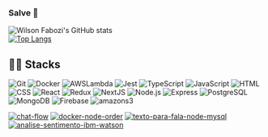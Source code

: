 ### Salve 🤙

![Wilson Fabozi's GitHub stats](https://github-readme-stats.vercel.app/api?username=wilsonfabozi&show_icons=true&theme=transparent&include_all_commits=true&count_private=true&card_width=500&line_height=20)<br />
[![Top Langs](https://github-readme-stats.vercel.app/api/top-langs/?username=wilsonfabozi&theme=transparent&layout=compact&card_width=500)](https://github.com/wilsonfabozi/github-readme-stats)
##

## 👨‍💻 Stacks
![Git](https://img.shields.io/badge/-Git-gray?style=flat&logo=git)
![Docker](https://img.shields.io/badge/-Docker-gray?style=flat&logo=docker)
![AWSLambda](https://img.shields.io/badge/-AWS.Lambda-gray?style=flat&logo=awslambda)
![Jest](https://img.shields.io/badge/-jest-gray?style=flat&logo=jest)
![TypeScript](https://img.shields.io/badge/-TypeScript-gray?style=flat&logo=typescript)
![JavaScript](https://img.shields.io/badge/-JavaScript-gray?style=flat&logo=javascript)
![HTML](https://img.shields.io/badge/-HTML-gray?style=flat&logo=HTML5)
![CSS](https://img.shields.io/badge/-CSS-gray?style=flat&logo=CSS3)
![React](https://img.shields.io/badge/-React-gray?style=flat&logo=react)
![Redux](https://img.shields.io/badge/-Redux-gray?style=flat&logo=redux)
![NextJS](https://img.shields.io/badge/-NextJS-gray?style=flat&logo=next.js)
![Node.js](https://img.shields.io/badge/-Node.js-gray?style=flat&logo=node.js)
![Express](https://img.shields.io/badge/-Express-gray?style=flat&logo=express)
![PostgreSQL](https://img.shields.io/badge/-PostgreSQL-gray?style=flat&logo=postgresql)
![MongoDB](https://img.shields.io/badge/-MongoDB-gray?style=flat&logo=mongodb)
![Firebase](https://img.shields.io/badge/-Firebase-gray?style=flat&logo=firebase)
![amazons3](https://img.shields.io/badge/-AmazonS3-gray?style=flat&logo=amazons3)

[![chat-flow](https://github-readme-stats.vercel.app/api/pin/?username=wilsonfabozi&repo=chat-flow&theme=transparent)](https://github.com/Wilsonfabozi/chat-flow)
[![docker-node-order](https://github-readme-stats.vercel.app/api/pin/?username=wilsonfabozi&repo=docker-node-order&theme=transparent)](https://github.com/Wilsonfabozi/docker-node-order)
[![texto-para-fala-node-mysql](https://github-readme-stats.vercel.app/api/pin/?username=wilsonfabozi&repo=texto-para-fala-node-mysql&theme=transparent)](https://github.com/Wilsonfabozi/texto-para-fala-node-mysql)
[![analise-sentimento-ibm-watson](https://github-readme-stats.vercel.app/api/pin/?username=wilsonfabozi&repo=analise-sentimento-ibm-watson&theme=transparent)](https://github.com/Wilsonfabozi/analise-sentimento-ibm-watson)
